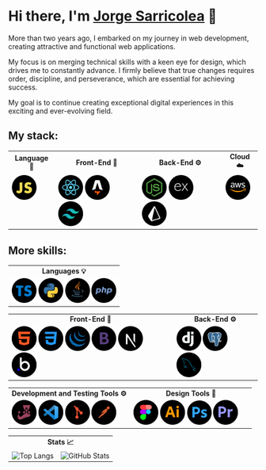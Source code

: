 # Hi there, I'm [Jorge Sarricolea](https://jorgesarricolea.com) 👋

More than two years ago, I embarked on my journey in web development, creating attractive and functional web applications.

My focus is on merging technical skills with a keen eye for design, which drives me to constantly advance. I firmly believe that true changes requires order, discipline, and perseverance, which are essential for achieving success.

My goal is to continue creating exceptional digital experiences in this exciting and ever-evolving field.

## My stack:

<table>
  <tr>
    <td align="center"><strong>Language 🌟</strong></td>
    <td align="center"><strong>Front-End 🎨</strong></td>
    <td align="center"><strong>Back-End ⚙️</strong></td>
    <td align="center"><strong>Cloud ☁️</strong></td>
  </tr>
  <tr>
    <td valign="top">
      <img src="assets/javascript-icon.png" alt="js logo" width="50">  
    </td>
    <td valign="top">
      <img src="assets/reactjs-icon.png" alt="react logo" width="50">
      <img src="assets/astro-icon.png" alt="astro logo" width="50">
      <img src="assets/tailwindcss-icon.png" alt="tailwindcss logo" width="50">
    </td>
    <td valign="top">
      <img src="assets/nodejs-icon.png" alt="nodejs logo" width="50">
      <img src="assets/express-icon.png" alt="ex logo" width="50">
      <img src="assets/prisma-icon.png" alt="prisma logo" width="50">
    </td>
    <td valign="top">
      <img src="assets/aws-icon.png" alt="aws logo" width="50">
    </td>
  </tr>
</table>

## More skills:

<table>
  <tr>
    <td align="center"><strong>Languages 💡</strong></td>
  </tr>
  <td valign="top">
    <img src="assets/typescript-icon.png" alt="typescript logo" width="50">  
    <img src="assets/python-icon.png" alt="python logo" width="50">  
    <img src="assets/java-icon.png" alt="ts logo" width="50">  
    <img src="assets/php-icon.png" alt="ts logo" width="50">
    </td>
</table>

<table>
  <tr>
    <td align="center"><strong>Front-End 🎨</strong></td>
    <td align="center"><strong>Back-End ⚙️</strong></td>
  </tr>
  <tr>
    <td valign="top">
      <img src="assets/html-icon.png" alt="html logo" width="50">
      <img src="assets/css-icon.png" alt="css logo" width="50">
      <img src="assets/jquery-icon.png" alt="jquery logo" width="50">
      <img src="assets/boostrap-icon.png" alt="boostrap logo" width="50">
      <img src="assets/nextjs-icon.png" alt="nextjs logo" width="50">
      <img src="assets/bubbleio-icon.png" alt="bl logo" width="50">
    </td>
    <td valign="top">
      <img src="assets/django-icon.png" alt="django logo" width="50">
      <img src="assets/postgresql-icon.png" alt="aws logo" width="50">
      <img src="assets/mysql-icon.png" alt="mysql logo" width="50">
    </td>
  </tr>
</table>

<table>
  <tr>
    <td align="center" style="width: 50%;"><strong>Development and Testing Tools ⚙️</strong></td>
    <td align="center" style="width: 50%;"><strong>Design Tools 🎨</strong></td>
  </tr>
  <tr>
    <td valign="top" style="width: 50%;">
      <img src="assets/jest-icon.png" alt="jest logo" width="50">
      <img src="assets/vscode-icon.png" alt="vscode logo" width="50">
      <img src="assets/git-icon.png" alt="git logo" width="50">
      <img src="assets/postman-icon.png" alt="postman logo" width="50">
    </td>
    <td valign="top" style="width: 50%;">
      <img src="assets/figma-icon.png" alt="figma logo" width="50">
      <img src="assets/illustrator-icon.png" alt="illustrator logo" width="50">
      <img src="assets/photoshop-icon.png" alt="photoshop logo" width="50">
      <img src="assets/premiere-icon.png" alt="premiere-pro logo" width="50">
    </td>
  </tr>
</table>


<table>
  <tr>
    <td colspan="2" align="center"><strong>Stats 📈</strong></td>
  </tr>
  <tr>
    <td valign="top">
      <img src="https://github-readme-stats.vercel.app/api/top-langs/?username=JorgeSarricolea&theme=dark&layout=compact" alt="Top Langs" />
    </td>
    <td valign="top">
      <img src="https://github-readme-stats.vercel.app/api/?username=JorgeSarricolea&theme=dark" alt="GitHub Stats" />
    </td>
  </tr>
</table>




